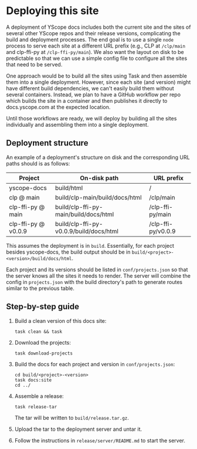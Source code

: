 # Deploying this site

A deployment of YScope docs includes both the current site and the sites of several other YScope
repos and their release versions, complicating the build and deployment processes. The end goal is
to use a single `node` process to serve each site at a different URL prefix (e.g., CLP at
`/clp/main` and clp-ffi-py at `/clp-ffi-py/main`). We also want the layout on disk to be predictable
so that we can use a simple config file to configure all the sites that need to be served.

One approach would be to build all the sites using Task and then assemble them into a single
deployment. However, since each site (and version) might have different build dependencies, we can't
easily build them without several containers. Instead, we plan to have a GitHub workflow per repo
which builds the site in a container and then publishes it directly to docs.yscope.com at the
expected location.

Until those workflows are ready, we will deploy by building all the sites individually and
assembling them into a single deployment.

## Deployment structure

An example of a deployment's structure on disk and the corresponding URL paths should is as follows:

| Project             | On-disk path                            | URL prefix         |
|---------------------|-----------------------------------------|--------------------|
| yscope-docs         | build/html                              | /                  |
| clp @ main          | build/clp-main/build/docs/html          | /clp/main          |
| clp-ffi-py @ main   | build/clp-ffi-py-main/build/docs/html   | /clp-ffi-py/main   |
| clp-ffi-py @ v0.0.9 | build/clp-ffi-py-v0.0.9/build/docs/html | /clp-ffi-py/v0.0.9 |

This assumes the deployment is in `build`. Essentially, for each project besides yscope-docs, the
build output should be in `build/<project>-<version>/build/docs/html`.

Each project and its versions should be listed in `conf/projects.json` so that the server knows all
the sites it needs to render. The server will combine the config in `projects.json` with the build
directory's path to generate routes similar to the previous table.

## Step-by-step guide

1. Build a clean version of this docs site:

   ```shell
   task clean && task
   ```

2. Download the projects:

   ```shell
   task download-projects
   ```

3. Build the docs for each project and version in `conf/projects.json`:

   ```shell
   cd build/<project>-<version>
   task docs:site
   cd ../
   ```

4. Assemble a release:

   ```shell
   task release-tar
   ```

   The tar will be written to `build/release.tar.gz`.
5. Upload the tar to the deployment server and untar it.
6. Follow the instructions in `release/server/README.md` to start the server.
